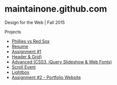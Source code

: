 # maintainone.github.com

Design for the Web | Fall 2015

Projects
* [Phillies vs Red Sox](http://maintainone.github.com/phillies "Phillies vs Red Sox")
* [Resume](http://maintainone.github.com/resume "Resume") 
* [Assignment #1](http://maintainone.github.com/assignment1 "Assignment #1")
* [Header & Grid)](http://maintainone.github.com/header-grid "Header & Grid")
* [Advanced (CSS3, jQuery Slideshow & Web Fonts)](http://maintainone.github.com/advanced "Advanced")
* [Scroll Event](http://maintainone.github.com/scrollit "Scroll Events")
* [Lightbox](http://maintainone.github.com/Lightbox "Lightbox")
* [Assignment #2 - Portfolio Website](http://maintainone.github.com/assignment2 "Assignment #2")